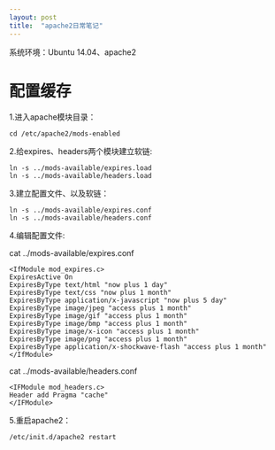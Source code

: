 ```yaml
---
layout: post
title:  "apache2日常笔记"
---
```


系统环境：Ubuntu 14.04、apache2

# 配置缓存

1.进入apache模块目录：

	cd /etc/apache2/mods-enabled

2.给expires、headers两个模块建立软链:

	ln -s ../mods-available/expires.load
	ln -s ../mods-available/headers.load

3.建立配置文件、以及软链：

	ln -s ../mods-available/expires.conf
	ln -s ../mods-available/headers.conf

4.编辑配置文件:

cat ../mods-available/expires.conf

	<IfModule mod_expires.c>
	ExpiresActive On  
	ExpiresByType text/html "now plus 1 day"  
	ExpiresByType text/css "now plus 1 month"  
	ExpiresByType application/x-javascript "now plus 5 day"  
	ExpiresByType image/jpeg "access plus 1 month"  
	ExpiresByType image/gif "access plus 1 month"  
	ExpiresByType image/bmp "access plus 1 month"  
	ExpiresByType image/x-icon "access plus 1 month"  
	ExpiresByType image/png "access plus 1 month"  
	ExpiresByType application/x-shockwave-flash "access plus 1 month"  
	</IfModule>

cat ../mods-available/headers.conf
	
	<IFModule mod_headers.c>
	Header add Pragma "cache"
	</IFModule>

5.重启apache2：

	/etc/init.d/apache2 restart